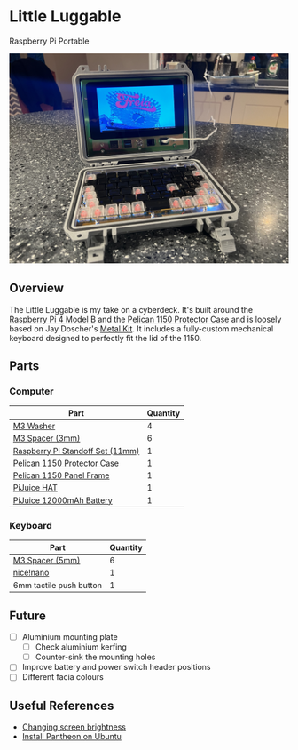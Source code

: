 # Little Luggable

Raspberry Pi Portable

![Photo of the Lunchbox Luggable sitting on a desk](images/hero.jpg)

## Overview

The Little Luggable is my take on a cyberdeck. It's built around the [Raspberry Pi 4 Model B](https://www.raspberrypi.com/products/raspberry-pi-4-model-b/) and the [Pelican 1150 Protector Case](https://www.peli.com/eu/en/product/cases/protector/1150) and is loosely based on Jay Doscher's [Metal Kit](https://doscher.com/work/metal-kit). It includes a fully-custom mechanical keyboard designed to perfectly fit the lid of the 1150.

## Parts

### Computer

| **Part**                                                     | **Quantity** |
| ------------------------------------------------------------ | ------------ |
| [M3 Washer](https://www.amazon.co.uk/3mm-Flat-Washer-Form-Stainless/dp/B08TDPSBBY) | 4            |
| [M3 Spacer (3mm)](https://www.amazon.co.uk/dp/B0BHJP3KJP)    | 6            |
| [Raspberry Pi Standoff Set (11mm)](https://thepihut.com/products/raspberry-pi-standoff-set-11mm) | 1            |
| [Pelican 1150 Protector Case](https://peliproducts.co.uk/products/1150-protector-case) | 1            |
| [Pelican 1150 Panel Frame](https://peliproducts.co.uk/products/1150-panel-frame) | 1            |
| [PiJuice HAT](https://uk.pi-supply.com/products/pijuice-standard) | 1            |
| [PiJuice 12000mAh Battery](https://uk.pi-supply.com/products/pijuice-12000mah-battery) | 1            |

### Keyboard

| **Part**                                                  | **Quantity** |
| --------------------------------------------------------- | ------------ |
| [M3 Spacer (5mm)](https://www.amazon.co.uk/dp/B0BHKJG3ST) | 6            |
| [nice!nano](https://nicekeyboards.com/nice-nano/)         | 1            |
| 6mm tactile push button                                   | 1            |

## Future

- [ ] Aluminium mounting plate
  - [ ] Check aluminium kerfing
  - [ ] Counter-sink the mounting holes
- [ ] Improve battery and power switch header positions
- [ ] Different facia colours

## Useful References

- [Changing screen brightness](https://forums.raspberrypi.com/viewtopic.php?t=214086)
- [Install Pantheon on Ubuntu](https://askubuntu.com/questions/1432304/how-to-install-pantheon-files-elementary-os-file-manager-in-ubuntu-os-with-op)
